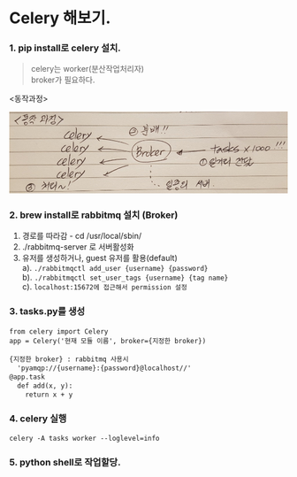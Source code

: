 # Celery 해보기.

### 1. pip install로 celery 설치.

> celery는 worker(분산작업처리자)  
broker가 필요하다.

<동작과정>

![celery동작과정](./celery.jpeg)

### 2. brew install로 rabbitmq 설치 (Broker)
1. 경로를 따라감 - cd /usr/local/sbin/
2. ./rabbitmq-server 로 서버활성화
3. 유저를 생성하거나, guest 유저를 활용(default)  
  a). ```./rabbitmqctl add_user {username} {password}```  
  b). ```./rabbitmqctl set_user_tags {username} {tag name}```  
  c). ```localhost:15672에 접근해서 permission 설정```

### 3. tasks.py를 생성
```
from celery import Celery  
app = Celery('현재 모듈 이름', broker={지정한 broker})  

{지정한 broker} : rabbitmq 사용시
  'pyamqp://{username}:{password}@localhost//'
@app.task  
  def add(x, y):
    return x + y
```

### 4. celery 실행
```
celery -A tasks worker --loglevel=info
```

### 5. python shell로 작업할당.
